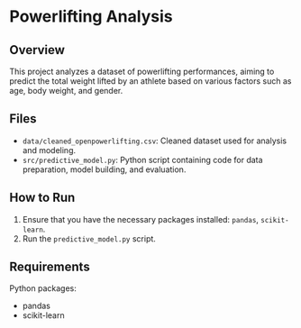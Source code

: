 # Powerlifting Analysis

## Overview
This project analyzes a dataset of powerlifting performances, aiming to predict the total weight lifted by an athlete based on various factors such as age, body weight, and gender.

## Files
- `data/cleaned_openpowerlifting.csv`: Cleaned dataset used for analysis and modeling.
- `src/predictive_model.py`: Python script containing code for data preparation, model building, and evaluation.

## How to Run
1. Ensure that you have the necessary packages installed: `pandas`, `scikit-learn`.
2. Run the `predictive_model.py` script.

## Requirements
Python packages:
- pandas
- scikit-learn
